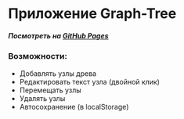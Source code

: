 # Приложение Graph-Tree

##### Посмотреть на [GitHub Pages](https://denissvistoplasov.github.io/Graph-tree/)

### Возможности:
- Добавлять узлы древа
- Редактировать текст узла (двойной клик)
- Перемещать узлы
- Удалять узлы
- Автосохранение (в localStorage)
